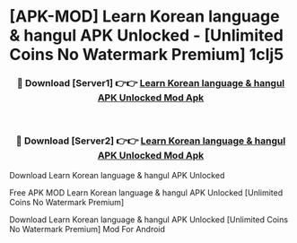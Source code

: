 # [APK-MOD] Learn Korean language & hangul APK Unlocked - [Unlimited Coins No Watermark Premium] 1clj5



<div align="center">
<h3>🔴 Download [Server1] 👉👉 <a href="https://momento.my/?title=Learn_Korean_language_&_hangul_APK_Unlocked">Learn Korean language & hangul APK Unlocked Mod Apk</a></h3><br>

<h3>🔴 Download [Server2] 👉👉 <a href="https://momento.my/?title=Learn_Korean_language_&_hangul_APK_Unlocked">Learn Korean language & hangul APK Unlocked Mod Apk</a></h3>
</div>



Download Learn Korean language & hangul APK Unlocked 

Free APK MOD Learn Korean language & hangul APK Unlocked [Unlimited Coins No Watermark Premium]

Download Learn Korean language & hangul APK Unlocked [Unlimited Coins No Watermark Premium] Mod For Android
